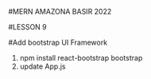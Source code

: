 #MERN AMAZONA BASIR 2022

#LESSON 9

#Add bootstrap UI Framework

1. npm install react-bootstrap bootstrap
2. update App.js
